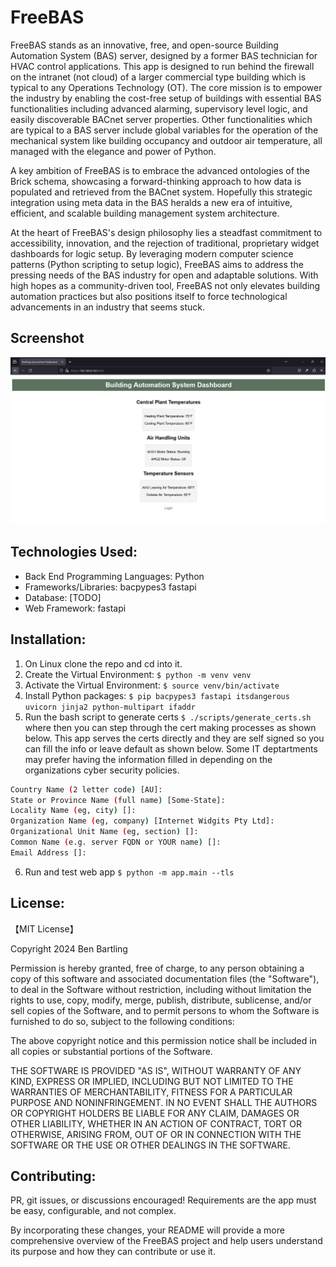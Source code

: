 # FreeBAS

FreeBAS stands as an innovative, free, and open-source Building Automation System (BAS) server, designed by a former BAS technician for HVAC control applications. This app is designed to run behind the firewall on the intranet (not cloud) of a larger commercial type building which is typical to any Operations Technology (OT). The core mission is to empower the industry by enabling the cost-free setup of buildings with essential BAS functionalities including advanced alarming, supervisory level logic, and easily discoverable BACnet server properties. Other functionalities which are typical to a BAS server include global variables for the operation of the mechanical system like building occupancy and outdoor air temperature, all managed with the elegance and power of Python.

A key ambition of FreeBAS is to embrace the advanced ontologies of the Brick schema, showcasing a forward-thinking approach to how data is populated and retrieved from the BACnet system. Hopefully this strategic integration using meta data in the BAS heralds a new era of intuitive, efficient, and scalable building management system architecture.

At the heart of FreeBAS's design philosophy lies a steadfast commitment to accessibility, innovation, and the rejection of traditional, proprietary widget dashboards for logic setup. By leveraging modern computer science patterns (Python scripting to setup logic), FreeBAS aims to address the pressing needs of the BAS industry for open and adaptable solutions. With high hopes as a community-driven tool, FreeBAS not only elevates building automation practices but also positions itself to force technological advancements in an industry that seems stuck. 

## Screenshot
![Alt text](/screenshot.jpg)

## Technologies Used:

- Back End Programming Languages: Python
- Frameworks/Libraries: bacpypes3 fastapi
- Database: [TODO]
- Web Framework: fastapi

## Installation:

1. On Linux clone the repo and cd into it.
2. Create the Virtual Environment: `$ python -m venv venv`
3. Activate the Virtual Environment: `$ source venv/bin/activate`
4. Install Python packages: `$ pip bacpypes3 fastapi itsdangerous uvicorn jinja2 python-multipart ifaddr`
5. Run the bash script to generate certs `$ ./scripts/generate_certs.sh` where then you can step through the cert making processes as shown below. This app serves the certs directly and they are self signed so you can fill the info or leave default as shown below. Some IT deptartments may prefer having the information filled in depending on the organizations cyber security policies.

```bash
Country Name (2 letter code) [AU]:
State or Province Name (full name) [Some-State]:
Locality Name (eg, city) []:
Organization Name (eg, company) [Internet Widgits Pty Ltd]:
Organizational Unit Name (eg, section) []:
Common Name (e.g. server FQDN or YOUR name) []:
Email Address []:
```

6. Run and test web app `$ python -m app.main --tls`

## License:
【MIT License】

Copyright 2024 Ben Bartling

Permission is hereby granted, free of charge, to any person obtaining a copy of this software and associated documentation files (the "Software"), to deal in the Software without restriction, including without limitation the rights to use, copy, modify, merge, publish, distribute, sublicense, and/or sell copies of the Software, and to permit persons to whom the Software is furnished to do so, subject to the following conditions:

The above copyright notice and this permission notice shall be included in all copies or substantial portions of the Software.

THE SOFTWARE IS PROVIDED "AS IS", WITHOUT WARRANTY OF ANY KIND, EXPRESS OR IMPLIED, INCLUDING BUT NOT LIMITED TO THE WARRANTIES OF MERCHANTABILITY, FITNESS FOR A PARTICULAR PURPOSE AND NONINFRINGEMENT. IN NO EVENT SHALL THE AUTHORS OR COPYRIGHT HOLDERS BE LIABLE FOR ANY CLAIM, DAMAGES OR OTHER LIABILITY, WHETHER IN AN ACTION OF CONTRACT, TORT OR OTHERWISE, ARISING FROM, OUT OF OR IN CONNECTION WITH THE SOFTWARE OR THE USE OR OTHER DEALINGS IN THE SOFTWARE.

## Contributing:

PR, git issues, or discussions encouraged! Requirements are the app must be easy, configurable, and not complex.

By incorporating these changes, your README will provide a more comprehensive overview of the FreeBAS project and help users understand its purpose and how they can contribute or use it.

      
